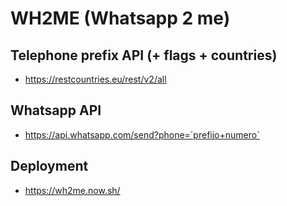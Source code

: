 # WH2ME (Whatsapp 2 me)

## Telephone prefix API (+ flags + countries)

* https://restcountries.eu/rest/v2/all

## Whatsapp API

* https://api.whatsapp.com/send?phone=`prefijo+numero`

## Deployment

* https://wh2me.now.sh/
